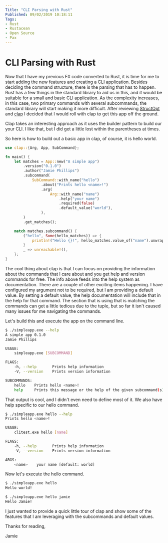 ```yaml
---
Title: "CLI Parsing with Rust"
Published: 09/02/2019 10:18:11
Tags: 
- Rust
- Rustacean
- Open Source
- Pax
---
```

# CLI Parsing with Rust

Now that I have my previous F# code converted to Rust, it is time for me to start adding the new features and creating a CLI application. Besides deciding the command structure, there is the parsing that has to happen. Rust has a few things in the standard library to aid us in this, and it would be suitable for a small and basic CLI application. As the complexity increases, in this case, two primary commands with several subcommands, the standard library will start making it more difficult. After reviewing [StructOpt](https://crates.io/crates/structopt) and [clap](https://crates.io/crates/clap) I decided that I would roll with clap to get this app off the ground.

Clap takes an interesting approach as it uses the builder pattern to build our your CLI. I like that, but I did get a little lost within the parentheses at times. 

So here is how to build out a basic app in clap, of course, it is hello world.

```Rust
use clap::{Arg, App, SubCommand};

fn main() {
    let matches = App::new("A simple app")
        .version("0.1.0")
        .author("Jamie Phillips")
        .subcommand(
            SubCommand::with_name("hello")
                .about("Prints hello <name>!")
                .arg(
                    Arg::with_name("name")
                        .help("your name")
                        .required(false)
                        .default_value("world"),
                ),
        )
        .get_matches();

    match matches.subcommand() {
        ("hello", Some(hello_matches)) => {
            println!("Hello {}!", hello_matches.value_of("name").unwrap());
        }
        _ => unreachable!(),
    };
}
```

The cool thing about clap is that I can focus on providing the information about the commands that I care about and you get help and version commands for free. The info above feeds into the help system as documentation. There are a couple of other exciting items happening. I have configured my argument not to be required, but I am providing a default value. By setting a default value, the help documentation will include that in the help for that command. The section that is using that is matching the commands can get a little tedious due to the tuple, but so far it isn't caused many issues for me navigating the commands.

Let's build this and execute the app on the command line.

```Bash
$ ./simpleapp.exe --help
A simple app 0.1.0
Jamie Phillips

USAGE:
    simpleapp.exe [SUBCOMMAND]

FLAGS:
    -h, --help       Prints help information
    -V, --version    Prints version information

SUBCOMMANDS:
    hello    Prints hello <name>!
    help     Prints this message or the help of the given subcommand(s)
```

That output is cool, and I didn't even need to define most of it. We also have help specific to our hello command.

```Bash
$ ./simpleapp.exe hello --help
Prints hello <name>!

USAGE:
    clitest.exe hello [name]

FLAGS:
    -h, --help       Prints help information
    -V, --version    Prints version information

ARGS:
    <name>    your name [default: world]
```

Now let's execute the hello command.

```Bash
$ ./simpleapp.exe hello
Hello world!

$ ./simpleapp.exe hello jamie
Hello Jamie!
```

I just wanted to provide a quick little tour of clap and show some of the features that I am leveraging with the subcommands and default values.

Thanks for reading,

Jamie
